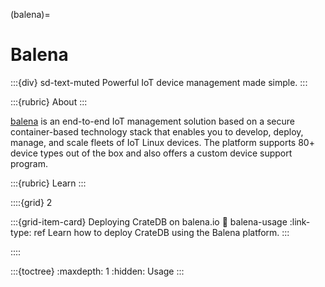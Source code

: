 (balena)=
# Balena

:::{div} sd-text-muted
Powerful IoT device management made simple.
:::

:::{rubric} About
:::

[balena] is an end-to-end IoT management solution based on a secure container-based
technology stack that enables you to develop, deploy, manage, and scale fleets of
IoT Linux devices. The platform supports 80+ device types out of the box and
also offers a custom device support program.

:::{rubric} Learn
:::

::::{grid} 2

:::{grid-item-card} Deploying CrateDB on balena\.io
:link: balena-usage
:link-type: ref
Learn how to deploy CrateDB using the Balena platform.
:::

::::


:::{toctree}
:maxdepth: 1
:hidden:
Usage <usage>
:::


[balena]: https://www.balena.io/
